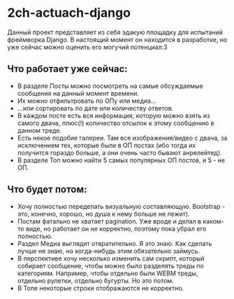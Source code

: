# 2ch-actuach-django

Данный проект представляет из себя эдакую площадку для испытаний фреймворка Django. В настоящий момент он находится в разработке,
но уже сейчас можно оценить его могучий потенциал:3

## Что работает уже сейчас:

- В разделе Посты можно посмотреть на самые обсуждаемые сообщения на данный момент времени.
- Их можно отфильтровать по ОПу или медиа...
- ...или сортировать по дате или количеству ответов.
- В каждом посте есть вся информация, которую можно взять из самого двача, плюс(!) количество отсылок к этому сообщению в данном
треде.
- Есть некое подобие галереи. Там все изображения/видео с двача, за исключением тех, которые были в ОП постах (ибо тогда их 
получится гораздо больше, а они очень часто бывают анрелейтед).
- В разделе Топ можно найти 5 самых популярных ОП постов, и 5 - не ОП.

## Что будет потом:

- Хочу полностью переделать визуальную составляющую. Bootstrap - это, конечно, хорошо, но душа к нему больше не лежит).
- Постам фатально не хватает pagination. Уже вроде и делал в каком-то виде, но работает он не корректно, поэтому пока убрал его 
полностью.
- Раздел Медиа выглядит отвратительно. Я это знаю. Как сделать лучше не знаю, но когда-нибудь этим обязательно займусь.
- В перспективе хочу несколько изменить сам скрипт, который собирает сообщение, чтобы можно было разделять треды по категориям. 
Например, чтобы отдельно были WEBM треды, отдельно рулетки, отдельно бугурты. Но это потом.
- В Топе некоторые строки отображаются не корректно.
